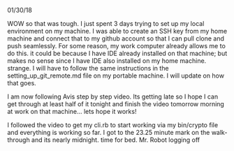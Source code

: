 01/30/18

WOW so that was tough. I just spent 3 days trying to set up my local environment on my machine.
I was able to create an SSH key from my home machine and connect that to my github account so that
I can pull clone and push seamlessly. For some reason, my work computer already allows me to do this. it could be because I have IDE already installed on that machine; but makes no sense since I have IDE also installed on my home machine. strange. I will have to follow the same instructions in the setting_up_git_remote.md file on my portable machine. I will update on how that goes.

I am now following Avis step by step video. Its getting late so I hope I can get through at least half of it tonight and finish the video tomorrow morning at work on that machine... lets hope it works!

I followed the video to get my cli.rb to start working via my bin/crypto file and everything is working so far. I got to the 23.25 minute mark on the walk-through and its nearly midnight. time for bed. Mr. Robot logging off
